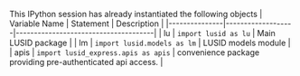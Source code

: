 This IPython session has already instantiated the following objects
| Variable Name | Statement         | Description                          |
|---------------|-------------------|--------------------------------------|
| lu          | `import lusid as lu` | Main LUSID package                   |
| lm          | `import lusid.models as lm` | LUSID models module                  |
| apis         | `import lusid_express.apis as apis` | convenience package providing pre-authenticated api access.                 |
